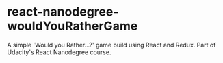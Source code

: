 # react-nanodegree-wouldYouRatherGame
A simple 'Would you Rather...?' game build using React and Redux. Part of Udacity's React Nanodegree course.
